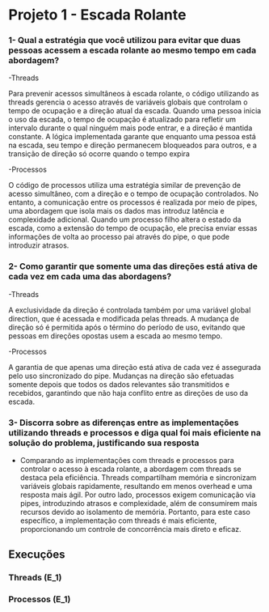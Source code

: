 # Projeto 1 - Escada Rolante 

### 1- Qual a estratégia que você utilizou para evitar que duas pessoas acessem a escada rolante ao mesmo tempo em cada abordagem?

-Threads

Para prevenir acessos simultâneos à escada rolante, o código utilizando as threads gerencia o acesso através de variáveis globais que controlam o tempo de ocupação e a direção atual da escada. Quando uma pessoa inicia o uso da escada, o tempo de ocupação é atualizado para refletir um intervalo durante o qual ninguém mais pode entrar, e a direção é mantida constante. A lógica implementada garante que enquanto uma pessoa está na escada, seu tempo e direção permanecem bloqueados para outros, e a transição de direção só ocorre quando o tempo expira

-Processos

O código de processos utiliza uma estratégia similar de prevenção de acesso simultâneo, com a direção e o tempo de ocupação controlados. No entanto, a comunicação entre os processos é realizada por meio de pipes, uma abordagem que isola mais os dados mas introduz latência e complexidade adicional. Quando um processo filho altera o estado da escada, como a extensão do tempo de ocupação, ele precisa enviar essas informações de volta ao processo pai através do pipe, o que pode introduzir atrasos.

### 2- Como garantir que somente uma das direções está ativa de cada vez em cada uma das abordagens?

-Threads 

A exclusividade da direção é controlada também por uma variável global direction, que é acessada e modificada pelas threads. A mudança de direção só é permitida após o término do período de uso, evitando que pessoas em direções opostas usem a escada ao mesmo tempo.

-Processos

A garantia de que apenas uma direção está ativa de cada vez é assegurada pelo uso sincronizado do pipe. Mudanças na direção são efetuadas somente depois que todos os dados relevantes são transmitidos e recebidos, garantindo que não haja conflito entre as direções de uso da escada.

### 3- Discorra sobre as diferenças entre as implementações utilizando threads e processos e diga qual foi mais eficiente na solução do problema, justificando sua resposta

- Comparando as implementações com threads e processos para controlar o acesso à escada rolante, a abordagem com threads se destaca pela eficiência. Threads compartilham memória e sincronizam variáveis globais rapidamente, resultando em menos overhead e uma resposta mais ágil. Por outro lado, processos exigem comunicação via pipes, introduzindo atrasos e complexidade, além de consumirem mais recursos devido ao isolamento de memória. Portanto, para este caso específico, a implementação com threads é mais eficiente, proporcionando um controle de concorrência mais direto e eficaz.


## Execuções 
### Threads (E_1)

### Processos (E_1)



